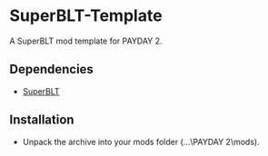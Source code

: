 # SuperBLT-Template
A SuperBLT mod template for PAYDAY 2.

## **Dependencies**
- [SuperBLT](https://superblt.znix.xyz/)

## **Installation**
- Unpack the archive into your mods folder (…\PAYDAY 2\mods).
